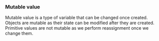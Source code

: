 ### Mutable value

Mutable value is a type of variable that can be changed once created.
Objects are mutable as their state can be modified after they are created.
Primitive values are not mutable as we perform reassignment once we change them.
